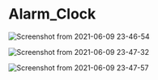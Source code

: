 # Alarm_Clock
![Screenshot from 2021-06-09 23-46-54](https://user-images.githubusercontent.com/80582110/121416566-2f350c00-c97e-11eb-8c4a-e972e528140c.png)

![Screenshot from 2021-06-09 23-47-32](https://user-images.githubusercontent.com/80582110/121416595-36f4b080-c97e-11eb-9151-14c9982421f2.png)

![Screenshot from 2021-06-09 23-47-57](https://user-images.githubusercontent.com/80582110/121416608-3b20ce00-c97e-11eb-9ae1-8c5f3a12b92d.png)


